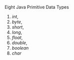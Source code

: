 Eight Java Primitive Data Types

1. _int_, 
2. _byte_, 
3. _short_, 
4. _long_, 
5. _float_, 
6. _double_, 
7. _boolean_
8. _char_